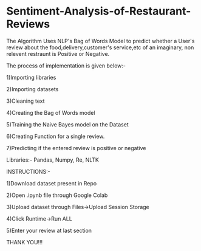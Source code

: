 # Sentiment-Analysis-of-Restaurant-Reviews
The Algorithm Uses NLP's Bag of Words Model to predict whether a User's review about the food,delivery,customer's service,etc of an imaginary, non relevent restraunt is Positive or Negative.


The process of implementation is given below:-

1)Importing libraries 

2)Importing datasets 

3)Cleaning text 

4)Creating the Bag of Words model 

5)Training the Naive Bayes model on the Dataset 

6)Creating Function for a single review.

7)Predicting if the entered review is positive or negative 

Libraries:- Pandas, Numpy, Re, NLTK

INSTRUCTIONS:-

1)Download dataset present in Repo

2)Open .ipynb file through Google Colab

3)Upload dataset through Files->Upload Session Storage

4)Click Runtime->Run ALL

5)Enter your review at last section

THANK YOU!!!
